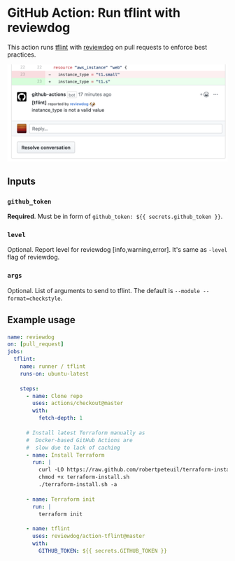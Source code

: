 # GitHub Action: Run tflint with reviewdog

This action runs [tflint](https://github.com/wata727/tflint) with
[reviewdog](https://github.com/reviewdog/reviewdog) on pull requests
to enforce best practices.

![Example comment made by the action](./example.png)

## Inputs

### `github_token`

**Required**. Must be in form of `github_token: ${{ secrets.github_token }}`.

### `level`

Optional. Report level for reviewdog [info,warning,error].
It's same as `-level` flag of reviewdog.

### `args`

Optional. List of arguments to send to tflint.
The default is `--module --format=checkstyle`.

## Example usage

```yml
name: reviewdog
on: [pull_request]
jobs:
  tflint:
    name: runner / tflint
    runs-on: ubuntu-latest

    steps:
      - name: Clone repo
        uses: actions/checkout@master
        with:
          fetch-depth: 1

      # Install latest Terraform manually as
      #  Docker-based GitHub Actions are
      #  slow due to lack of caching
      - name: Install Terraform
        run: |
          curl -LO https://raw.github.com/robertpeteuil/terraform-installer/master/terraform-install.sh
          chmod +x terraform-install.sh
          ./terraform-install.sh -a

      - name: Terraform init
        run: |
          terraform init

      - name: tflint
        uses: reviewdog/action-tflint@master
        with:
          GITHUB_TOKEN: ${{ secrets.GITHUB_TOKEN }}
```
